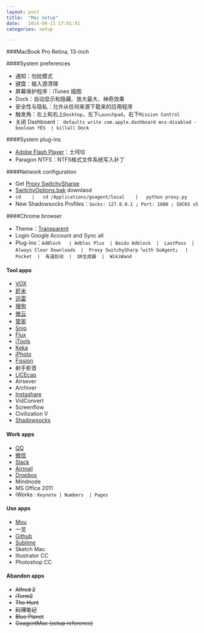 ```yaml
---
layout: post
title:  "Mac Setup"
date:   2014-09-11 17:01:41
categories: setup

---
```

###MacBook Pro Retina, 13-inch

####System preferences
  
   - 通知：勿扰模式
   - 键盘：输入源清理
   - 屏幕保护程序：iTunes 插图
   - Dock：自动显示和隐藏、放大最大、神奇效果
   - 安全性与隐私：允许从任何来源下载来的应用程序
   - 触发角：左上和右上`Desktop`，左下`Launchpad`，右下`Mission Control`
   - 关闭 Dashboard：` defaults write com.apple.dashboard mcx-disabled -boolean YES  | killall Dock`
      
####System plug-ins
  
  - [Adobe Flash Player](http://get.adobe.com/cn/flashplayer/)：土坷垃
   - Paragon NTFS：NTFS格式文件系统写入补丁
   
####Network configuration

   
  -  Get [Proxy SwitchySharpe](http://pan.baidu.com/s/1dDxkYcx) 
  - [SwitchyOptions.bak](http://pan.baidu.com/s/1gdkVEKj) downlaod
  - `cd    |   cd /Applications/goagent/local    |   python proxy.py `
  - New Shadowsocks Profiles：`Socks: 127.0.0.1 ; Port: 1080 ; SOCKS v5`

####Chrome browser 

  - Theme：[Transparent](https://chrome.google.com/webstore/detail/transparent/oegogboflfgdoajlmhilbamjblflfibj?hl=zh-CN)
   - Login Google Account and Sync all
   - Plug-Ins：`AdBlock   | Adbloc Plus  | Baidu Adblock  |  LastPass  |  Always Clear Downloads  |  Proxy SwitchySharp「with GoAgent」  |  Pocket  |  有道划词  |  QR生成器  |  WikiWand`
    
#### Tool apps  
    
- [VOX](http://coppertino.com/)
- [虾米](http://www.xiami.com/apps/mac)
- [迅雷](http://mac.xunlei.com/)
- [搜狗](http://pinyin.sogou.com/mac/)
- [微云](http://www.weiyun.com/download.html)
- [管家](http://mac.guanjia.qq.com/)
- [Snip](http://snip.qq.com/)
- [Flux](https://justgetflux.com/)
- [iTools](http://www.itools.cn/itoolsmacjiantibanxiazai)
- [Keka](http://www.kekaosx.com/zh-cn/)
- [iPhoto](https://www.apple.com/cn/mac/iphoto/)
- [Fission](http://rogueamoeba.com/fission/)
- 射手影音
- [LICEcap](http://www.cockos.com/licecap/)
- Airsever
- Archiver
- [Instashare](http://instashareapp.com/)
- VidConvert
- Screenflow
- Civilization V
- [Shadowsocks](http://shadowsocks.org/en/download/clients.html)

#### Work apps

- [QQ](http://im.qq.com/macqq/)
- [微信](http://weixin.qq.com/cgi-bin/readtemplate?t=mac)
- [Slack](https://slack.com/)
- [Airmail](https://rink.hockeyapp.net/apps/84be85c3331ee1d222fd7f0b59e41b04)
- [Dropbox](https://www.dropbox.com/zh_CN/downloading?os=mac)
- Mindnode 
- MS Office 2011
- iWorks :  `Keynote | Numbers  | Pages`

#### Use apps


- [Mou](http://25.io/mou/)
- <a herf="http://yilan.hackplan.com/" target="_blank">一览</a>
- [Github](https://mac.github.com/)
- [Sublime](http://www.sublimetext.com/3)
- Sketch Mac
- Illustrator CC
- Photoshop CC

#### Abandon apps

- <s>Alfred 2</s>
- <s><a herf="http://imwuyu.me/talk-about/cool-iterm2.html/" target="_blank">iTerm2</a></s>
- <s><a herf="https://itunes.apple.com/us/app/the-hunt/id930645905?mt=12" target="_blank">The Hunt</a></s>
- <s><a herf="http://marboo.biz/zh_CN/" target="_blank">码薄笔记</a></s>
- <s><a herf="http://blueplanetapp.com" target="_blank">Blue Planet</a></s>
- <s>GoagentMac (<a herf="http://www.guokr.com/blog/436937/" target="_blank">setup reference</a>)</s>









